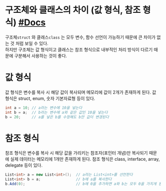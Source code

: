 # 구조체와 클래스의 차이 (값 형식, 참조 형식) [#Docs](https://learn.microsoft.com/ko-kr/dotnet/csharp/language-reference/language-specification/types#83-value-types)
구조체`struct` 와 클래스`class` 는 모두 변수, 함수 선언이 가능하기 때문에 큰 차이가 없는 것 처럼 보일 수 있다.  
하지만 구조체는 값 형식이고 클래스는 참조 형식으로 내부적인 처리 방식이 다르기 때문에 구분해서 사용하는 것이 좋다.  

# 값 형식
값 형식은 변수를 복사 시 해당 값이 복사되며 메모리에 값이 2개가 존재하게 된다.
값 형식은 struct, enum, 숫자 기본자료형 등이 있다.
``` C#
int a = 10; // a라는 변수에 10을 넣는다
int b = a;  // b라는 변수에 a와 같은 값인 10을 넣는다
b = 20;     // a를 넣은 b를 수정해도 b만 값이 변경된다
```

# 참조 형식
참조 형식은 변수를 복사 시 해당 값을 가리키는 참조자(포인터 개념)만 복사되기 때문에 실제 데이터는 메모리에 1개만 존재하게 된다.
참조 형식은 class, interface, array, delegate 등이 있다.
``` C#
List<int> a = new List<int>();  // a라는 List<int>를 선언한다
List<int> b = a;                // b에 a를 복사한다
b.Add(0);                       // b에 0을 추가하면 a와 b는 모두 0을 가지게 된다
```
